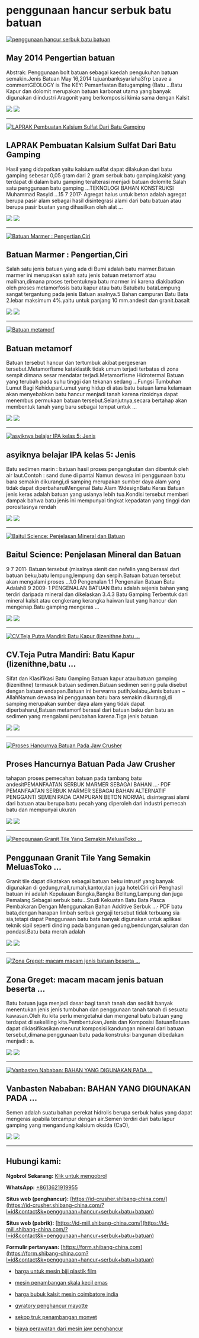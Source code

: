 # penggunaan hancur serbuk batu batuan

<a href="https://swt.shibang-china.com/?l=id&img&k=penggunaan+hancur+serbuk+batu+batuan" target="_blank">![penggunaan hancur serbuk batu batuan](http://static.shibang-china.com/all-800x300/556.jpg)</a>

## May 2014 Pengertian batuan
Abstrak: Penggunaan bolt batuan sebagai kaedah pengukuhan batuan semakin.Jenis Batuan May 16,2014 tujuanbanksyariaha3frp Leave a commentGEOLOGY is The KEY: Pemanfaatan Batugamping (Batu …Batu Kapur dan dolomit merupakan batuan karbonat utama yang banyak digunakan diindustri Aragonit yang berkomposisi kimia sama dengan Kalsit


<a href="https://whatsapp.shibangsoft.com/WhatsApp.php" target="_blank" title="WhatsApp">![](http://static.shibang-china.com/icon/whatsapp.png)</a> <a href="https://swt.shibang-china.com/?l=id&icon&k=penggunaan+hancur+serbuk+batu+batuan" target="_blank">![](http://static.shibang-china.com/icon/chat-id.png)</a>

---

<a href="https://swt.shibang-china.com/?l=id&img&k=penggunaan+hancur+serbuk+batu+batuan" target="_blank">![LAPRAK Pembuatan Kalsium Sulfat Dari Batu Gamping](http://static.shibang-china.com/all-800x300/1373.jpg)</a>

## LAPRAK Pembuatan Kalsium Sulfat Dari Batu Gamping
Hasil yang didapatkan yaitu kalsium sulfat dapat dilakukan dari batu gamping sebesar 0,05 gram dari 2 gram serbuk batu gamping.kalsit yang terdapat di dalam batu gamping teralterasi menjadi batuan dolomite.Salah satu penggunaan batu gamping …TEKNOLOGI BAHAN KONSTRUKSI Muhammad Rasyid …15 7 2017· Agregat halus untuk beton adalah agregat berupa pasir alam sebagai hasil disintegrasi alami dari batu batuan atau berupa pasir buatan yang dihasilkan oleh alat …


<a href="https://whatsapp.shibangsoft.com/WhatsApp.php" target="_blank" title="WhatsApp">![](http://static.shibang-china.com/icon/whatsapp.png)</a> <a href="https://swt.shibang-china.com/?l=id&icon&k=penggunaan+hancur+serbuk+batu+batuan" target="_blank">![](http://static.shibang-china.com/icon/chat-id.png)</a>

---

<a href="https://swt.shibang-china.com/?l=id&img&k=penggunaan+hancur+serbuk+batu+batuan" target="_blank">![Batuan Marmer : Pengertian,Ciri](http://static.shibang-china.com/all-800x300/1227.jpg)</a>

## Batuan Marmer : Pengertian,Ciri
Salah satu jenis batuan yang ada di Bumi adalah batu marmer.Batuan marmer ini merupakan salah satu jenis batuan metamorf atau malihan,dimana proses terbentuknya batu marmer ini karena diakibatkan oleh proses metamorfosis batu kapur atau batu Batubatu bataLempung sangat tergantung pada jenis Batuan asalnya.5 Bahan campuran Batu Bata 2.lebar maksimum 4%.yaitu untuk panjang 10 mm.andesit dan granit.basalt


<a href="https://whatsapp.shibangsoft.com/WhatsApp.php" target="_blank" title="WhatsApp">![](http://static.shibang-china.com/icon/whatsapp.png)</a> <a href="https://swt.shibang-china.com/?l=id&icon&k=penggunaan+hancur+serbuk+batu+batuan" target="_blank">![](http://static.shibang-china.com/icon/chat-id.png)</a>

---

<a href="https://swt.shibang-china.com/?l=id&img&k=penggunaan+hancur+serbuk+batu+batuan" target="_blank">![Batuan metamorf](http://static.shibang-china.com/all-800x300/1025.jpg)</a>

## Batuan metamorf
Batuan tersebut hancur dan tertumbuk akibat pergeseran tersebut.Metamorfisme kataklastik tidak umum terjadi terbatas di zona sempit dimana sesar mendatar terjadi.Metamorfisme Hidrotermal Batuan yang terubah pada suhu tinggi dan tekanan sedang …Fungsi Tumbuhan Lumut Bagi KehidupanLumut yang hidup di atas batu batuan lama kelamaan akan menyebabkan batu hancur menjadi tanah karena rizoidnya dapat menembus permukaan batuan tersebut.Selanjutnya,secara bertahap akan membentuk tanah yang baru sebagai tempat untuk …


<a href="https://whatsapp.shibangsoft.com/WhatsApp.php" target="_blank" title="WhatsApp">![](http://static.shibang-china.com/icon/whatsapp.png)</a> <a href="https://swt.shibang-china.com/?l=id&icon&k=penggunaan+hancur+serbuk+batu+batuan" target="_blank">![](http://static.shibang-china.com/icon/chat-id.png)</a>

---

<a href="https://swt.shibang-china.com/?l=id&img&k=penggunaan+hancur+serbuk+batu+batuan" target="_blank">![asyiknya belajar IPA kelas 5: Jenis](http://static.shibang-china.com/all-800x300/521.jpg)</a>

## asyiknya belajar IPA kelas 5: Jenis
Batu sedimen marin : batuan hasil proses pengangkutan dan dibentuk oleh air laut.Contoh : sand dune di pantai Namun dewasa ini penggunaan batu bara semakin dikurangi,di samping merupakan sumber daya alam yang tidak dapat diperbaharuiMengenal Batu Alam 19designBatu Keras Batuan jenis keras adalah batuan yang usianya lebih tua.Kondisi tersebut memberi dampak bahwa batu jenis ini mempunyai tingkat kepadatan yang tinggi dan porositasnya rendah


<a href="https://whatsapp.shibangsoft.com/WhatsApp.php" target="_blank" title="WhatsApp">![](http://static.shibang-china.com/icon/whatsapp.png)</a> <a href="https://swt.shibang-china.com/?l=id&icon&k=penggunaan+hancur+serbuk+batu+batuan" target="_blank">![](http://static.shibang-china.com/icon/chat-id.png)</a>

---

<a href="https://swt.shibang-china.com/?l=id&img&k=penggunaan+hancur+serbuk+batu+batuan" target="_blank">![Baitul Science: Penjelasan Mineral dan Batuan](http://static.shibang-china.com/all-800x300/931.jpg)</a>

## Baitul Science: Penjelasan Mineral dan Batuan
9 7 2011· Batuan tersebut (misalnya sienit dan nefelin yang berasal dari batuan beku,batu lempung,lempung dan serpih.Batuan batuan tersebut akan mengalami proses …1.0 Pengenalan 1.1 Pengenalan Batuan Batu Adalah8 9 2009· 1 PENGENALAN BATUAN Batu adalah sejenis bahan yang terdiri daripada mineral dan dikelaskan 3.4.3 Batu Gamping Terbentuk dari mineral kalsit atau cengkerang kerangka haiwan laut yang hancur dan mengenap.Batu gamping mengeras …


<a href="https://whatsapp.shibangsoft.com/WhatsApp.php" target="_blank" title="WhatsApp">![](http://static.shibang-china.com/icon/whatsapp.png)</a> <a href="https://swt.shibang-china.com/?l=id&icon&k=penggunaan+hancur+serbuk+batu+batuan" target="_blank">![](http://static.shibang-china.com/icon/chat-id.png)</a>

---

<a href="https://swt.shibang-china.com/?l=id&img&k=penggunaan+hancur+serbuk+batu+batuan" target="_blank">![CV.Teja Putra Mandiri: Batu Kapur (lizenithne,batu …](http://static.shibang-china.com/all-800x300/1149.jpg)</a>

## CV.Teja Putra Mandiri: Batu Kapur (lizenithne,batu …
Sifat dan Klasifikasi Batu Gamping Batuan kapur atau batuan gamping (lizenithne) termasuk batuan sedimen.Batuan sedimen sering pula disebut dengan batuan endapan.Batuan ini berwarna putih,kelabu,Jenis batuan ~ AllahNamun dewasa ini penggunaan batu bara semakin dikurangi,di samping merupakan sumber daya alam yang tidak dapat diperbaharui,Batuan metamorf berasal dari batuan beku dan batu an sedimen yang mengalami perubahan karena.Tiga jenis batuan


<a href="https://whatsapp.shibangsoft.com/WhatsApp.php" target="_blank" title="WhatsApp">![](http://static.shibang-china.com/icon/whatsapp.png)</a> <a href="https://swt.shibang-china.com/?l=id&icon&k=penggunaan+hancur+serbuk+batu+batuan" target="_blank">![](http://static.shibang-china.com/icon/chat-id.png)</a>

---

<a href="https://swt.shibang-china.com/?l=id&img&k=penggunaan+hancur+serbuk+batu+batuan" target="_blank">![Proses Hancurnya Batuan Pada Jaw Crusher](http://static.shibang-china.com/all-800x300/198.jpg)</a>

## Proses Hancurnya Batuan Pada Jaw Crusher
tahapan proses pemecahan batuan pada tambang batu andesitPEMANFAATAN SERBUK MARMER SEBAGAI BAHAN …· PDF PEMANFAATAN SERBUK MARMER SEBAGAI BAHAN ALTERNATIF PENGGANTI SEMEN PADA CAMPURAN BETON NORMAL disintegrasi alami dari batuan atau berupa batu pecah yang diperoleh dari industri pemecah batu dan mempunyai ukuran


<a href="https://whatsapp.shibangsoft.com/WhatsApp.php" target="_blank" title="WhatsApp">![](http://static.shibang-china.com/icon/whatsapp.png)</a> <a href="https://swt.shibang-china.com/?l=id&icon&k=penggunaan+hancur+serbuk+batu+batuan" target="_blank">![](http://static.shibang-china.com/icon/chat-id.png)</a>

---

<a href="https://swt.shibang-china.com/?l=id&img&k=penggunaan+hancur+serbuk+batu+batuan" target="_blank">![Penggunaan Granit Tile Yang Semakin MeluasToko …](http://static.shibang-china.com/all-800x300/1087.jpg)</a>

## Penggunaan Granit Tile Yang Semakin MeluasToko …
Granit tile dapat dikatakan sebagai batuan beku intrusif yang banyak digunakan di gedung,mall,rumah,kantor,dan juga hotel.Ciri ciri Penghasil batuan ini adalah Kepulauan Bangka,Bangka Belitung,Lampung dan juga Pemalang.Sebagai serbuk batu…Studi Kekuatan Batu Bata Pasca Pembakaran Dengan Menggunakan Bahan Additive Serbuk …· PDF batu bata,dengan harapan limbah serbuk gergaji tersebut tidak terbuang sia sia,tetapi dapat Penggunaan batu bata banyak digunakan untuk aplikasi teknik sipil seperti dinding pada bangunan gedung,bendungan,saluran dan pondasi.Batu bata merah adalah


<a href="https://whatsapp.shibangsoft.com/WhatsApp.php" target="_blank" title="WhatsApp">![](http://static.shibang-china.com/icon/whatsapp.png)</a> <a href="https://swt.shibang-china.com/?l=id&icon&k=penggunaan+hancur+serbuk+batu+batuan" target="_blank">![](http://static.shibang-china.com/icon/chat-id.png)</a>

---

<a href="https://swt.shibang-china.com/?l=id&img&k=penggunaan+hancur+serbuk+batu+batuan" target="_blank">![Zona Greget: macam macam jenis batuan beserta …](http://static.shibang-china.com/all-800x300/285.jpg)</a>

## Zona Greget: macam macam jenis batuan beserta …
Batu batuan juga menjadi dasar bagi tanah tanah dan sedikit banyak menentukan jenis jenis tumbuhan dan penggunaan tanah tanah di sesuatu kawasan.Oleh itu kita perlu mengetahui dan mengenal batu batuan yang terdapat di sekeliling kita.Pembentukan,Jenis dan Komposisi BatuanBatuan dapat diklasifikasikan menurut komposisi kandungan mineral dari batuan tersebut,dimana penggunaan batu pada konstruksi bangunan dibedakan menjadi : a.


<a href="https://whatsapp.shibangsoft.com/WhatsApp.php" target="_blank" title="WhatsApp">![](http://static.shibang-china.com/icon/whatsapp.png)</a> <a href="https://swt.shibang-china.com/?l=id&icon&k=penggunaan+hancur+serbuk+batu+batuan" target="_blank">![](http://static.shibang-china.com/icon/chat-id.png)</a>

---

<a href="https://swt.shibang-china.com/?l=id&img&k=penggunaan+hancur+serbuk+batu+batuan" target="_blank">![Vanbasten Nababan: BAHAN YANG DIGUNAKAN PADA …](http://static.shibang-china.com/all-800x300/1146.jpg)</a>

## Vanbasten Nababan: BAHAN YANG DIGUNAKAN PADA …
Semen adalah suatu bahan perekat hidrolis berupa serbuk halus yang dapat mengeras apabila tercampur dengan air.Semen terdiri dari batu lapur gamping yang mengandung kalsium oksida (CaO),

<a href="https://whatsapp.shibangsoft.com/WhatsApp.php" target="_blank" title="WhatsApp">![](http://static.shibang-china.com/icon/whatsapp.png)</a> <a href="https://swt.shibang-china.com/?l=id&icon&k=penggunaan+hancur+serbuk+batu+batuan" target="_blank">![](http://static.shibang-china.com/icon/chat-id.png)</a>

---
## Hubungi kami:

**Ngobrol Sekarang:** [Klik untuk mengobrol](https://swt.shibang-china.com?l=id&contact&k=penggunaan+hancur+serbuk+batu+batuan)

**WhatsApp:**  [+8613621919955](https://whatsapp.shibangsoft.com/WhatsApp.php)

**Situs web (penghancur):** [https://id-crusher.shibang-china.com/](https://id-crusher.shibang-china.com/?l=id&contact&k=penggunaan+hancur+serbuk+batu+batuan)

**Situs web (pabrik):** [https://id-mill.shibang-china.com/](https://id-mill.shibang-china.com/?l=id&contact&k=penggunaan+hancur+serbuk+batu+batuan)

**Formulir pertanyaan:** [https://form.shibang-china.com](https://form.shibang-china.com?l=id&contact&k=penggunaan+hancur+serbuk+batu+batuan)

* [harga untuk mesin biji plastik film](../25/harga%20untuk%20mesin%20biji%20plastik%20film.md)

* [mesin penambangan skala kecil emas](../16/mesin%20penambangan%20skala%20kecil%20emas.md)

* [harga bubuk kalsit mesin coimbatore india](../22/harga%20bubuk%20kalsit%20mesin%20coimbatore%20india.md)

* [gyratory penghancur mayotte](../22/gyratory%20penghancur%20mayotte.md)

* [sekop truk penambangan monyet](../18/sekop%20truk%20penambangan%20monyet.md)

* [biaya perawatan dari mesin jaw penghancur](../25/biaya%20perawatan%20dari%20mesin%20jaw%20penghancur.md)